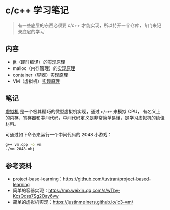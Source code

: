 # c/c++ 学习笔记

> 有一些底层的东西必须要 c/c++ 才能实现，所以特开一个仓库，专门来记录底层的学习

## 内容

* jit（即时编译）的[实现原理](./jit.c)
* malloc（内存管理）的[实现原理](./pmalloc.c)
* container（容器）[实现原理](./container.go)
* VM（虚拟机）[实现原理](./vm.cpp)

## 笔记

[虚拟机](./vm.cpp) 是一个极其精巧的微型虚拟机实现，通过 `c/c++` 来模拟 CPU，
有名义上的内存、寄存器和中间代码，中间代码定义是非常简单易懂，是学习虚拟机的绝佳材料。

可通过如下命令来运行一个中间代码的 2048 小游戏：

``` sh
g++ vm.cpp -o vm
./vm 2048.obj
```

## 参考资料

* project-base-learning：https://github.com/tuvtran/project-based-learning
* 简单的容器实现：https://mp.weixin.qq.com/s/wTby-KcsQdss7Sg20ay6vw
* 简单的虚拟机实现：https://justinmeiners.github.io/lc3-vm/
